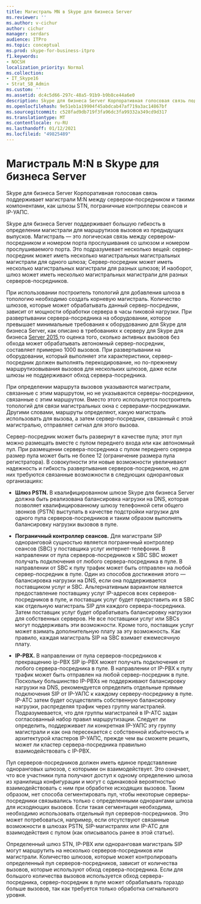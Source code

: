 ```yaml
---
title: Магистраль MN в Skype для бизнеса Server
ms.reviewer: ''
ms.author: v-cichur
author: cichur
manager: serdars
audience: ITPro
ms.topic: conceptual
ms.prod: skype-for-business-itpro
f1.keywords:
- NOCSH
localization_priority: Normal
ms.collection:
- IT_Skype16
- Strat_SB_Admin
ms.custom: ''
ms.assetid: dc4c5d66-297c-48a5-91b9-b9b8ce44a6e0
description: Skype для бизнеса Server Корпоративная голосовая связь поддерживает магистрали M:N между сервером-посредником и такими компонентами, как шлюзы STN, пограничные контроллеры сеансов и IP-УАПС.
ms.openlocfilehash: 9e51eb1a19904f45abdcab47af719a3ac14867bf
ms.sourcegitcommit: c528fad9db719f3fa96dc3fa99332a349cd9d317
ms.translationtype: MT
ms.contentlocale: ru-RU
ms.lasthandoff: 01/12/2021
ms.locfileid: "49825489"
---
```

# <a name="mn-trunk-in-skype-for-business-server"></a>Магистраль M:N в Skype для бизнеса Server
 
Skype для бизнеса Server Корпоративная голосовая связь поддерживает магистрали M:N между сервером-посредником и такими компонентами, как шлюзы STN, пограничные контроллеры сеансов и IP-УАПС.
  
Skype для бизнеса Server поддерживает большую гибкость в определении магистрали для маршрутизов вызовов из предыдущих выпусков. Магистраль — это логическая связь между сервером-посредником и номером порта прослушивания со шлюзом и номером прослушиваемого порта. Это подразумевает несколько вещей: сервер-посредник может иметь несколько магистральных магистральных магистрали для одного шлюза; Сервер-посредник может иметь несколько магистральных магистрали для разных шлюзов; И наоборот, шлюз может иметь несколько магистральных магистрали для разных серверов-посредников.
  
При использовании построитель топологий для добавления шлюза в топологию необходимо создать корневую магистраль. Количество шлюзов, которые может обрабатывать данный сервер-посредник, зависит от мощности обработки сервера в часы пиковой нагрузки. При развертывании сервера-посредника на оборудовании, которое превышает минимальные требования к оборудованию для Skype для бизнеса Server, как описано в требованиях к серверу для Skype для бизнеса [Server 2015,](../../plan-your-deployment/requirements-for-your-environment/server-requirements.md)то оценка того, сколько активных вызовов без обхода может обрабатывать автономный сервер-посредник, составляет примерно 1000 вызовов. При развертывании на оборудовании, который выполняет эти характеристики, сервер-посредник должен выполнять перекодирование, но по-прежнему маршрутизовывания вызовов для нескольких шлюзов, даже если шлюзы не поддерживают обход сервера-посредника.
  
При определении маршрута вызовов указываются магистрали, связанные с этим маршрутом, но не указываются серверы-посредники, связанные с этим маршрутом. Вместо этого используется построитель топологий для связи магистральных окна с серверами-посредниками. Другими словами, маршруты определяют, какую магистраль использовать для вызова, а затем сервер-посредник, связанный с этой магистралью, отправляет сигнал для этого вызова.
  
Сервер-посредник может быть развернут в качестве пула; этот пул можно размещать вместе с пулом переднего входа или как автономный пул. При размещении сервера-посредника с пулом переднего сервера размер пула может быть не более 12 (ограничение размера пула регистратора). В совокупности эти новые возможности увеличивают надежность и гибкость развертывания серверов-посредников, но для них требуются связанные возможности в следующих одноранговых организациях:
  
- **Шлюз PSTN.** В квалифицированном шлюзе Skype для бизнеса Server должна быть реализована балансировка нагрузки на DNS, которая позволяет квалифицированному шлюзу телефонной сети общего звонков (PSTN) выступать в качестве подстройки нагрузки для одного пула серверов-посредников и таким образом выполнять балансировку нагрузки вызовов в пуле.
    
- **Пограничный контроллер сеансов.** Для магистрали SIP одноранговой сущностью является пограничный контроллер сеансов (SBC) у поставщика услуг интернет-телефонии. В направлении от пула серверов-посредников к SBC SBC может получать подключения от любого сервера-посредника в пуле. В направлении от SBC к пулу трафик может быть отправлен на любой сервер-посредник в пуле. Один из способов достижения этого — балансировка нагрузки на DNS, если она поддерживается поставщиком услуг и SBC. Альтернативным вариантом является предоставление поставщику услуг IP-адресов всех серверов-посредников в пуле, и поставщик услуг будет предоставить их в SBC как отдельную магистраль SIP для каждого сервера-посредника. Затем поставщик услуг будет обрабатывать балансировку нагрузки для собственных серверов. Не все поставщики услуг или SBCs могут поддерживать эти возможности. Кроме того, поставщик услуг может взимать дополнительную плату за эту возможность. Как правило, каждая магистраль SIP на SBC взимает ежемесячную плату.
    
- **IP-PBX.** В направлении от пула серверов-посредников к прекращению ip-PBX SIP ip-PBX может получать подключения от любого сервера-посредника в пуле. В направлении от IP-PBX к пулу трафик может быть отправлен на любой сервер-посредник в пуле. Поскольку большинство IP-PBXs не поддерживают балансировку нагрузки на DNS, рекомендуется определить отдельные прямые подключения SIP от IP-УАПС к каждому серверу-посреднику в пуле. IP-АТС затем будет осуществлять собственную балансировку нагрузки, распределяя трафик через группу магистралей. Подразумевается, что для группы магистралей в IP-АТС задан согласованный набор правил маршрутизации. Следует ли определить, поддерживает ли конкретная IP-УАПС эту группу магистрали и как она пересекается с собственной избыточность и архитектурой кластеров IP-УАПС, прежде чем вы сможете решить, может ли кластер сервера-посредника правильно взаимодействовать с IP-PBX.
    
Пул серверов-посредников должен иметь единое представление одноранговых шлюзов, с которыми он взаимодействует. Это означает, что все участники пула получают доступ к одному определению шлюза из хранилища конфигурации и могут с одинаковой вероятностью взаимодействовать с ним при обработке исходящих вызовов. Таким образом, нет способа сегментировать пул, чтобы некоторые серверы-посредники связывались только с определенными однорангами шлюза для исходяющих вызовов. Если такая сегментация необходима, необходимо использовать отдельный пул серверов-посредников. Это может потребоваться, например, если отсутствуют связанные возможности в шлюзах PSTN, SIP-магистралях или IP-АТС для взаимодействия с пулом (как описывалось ранее в этой статье).
  
Определенный шлюз STN, IP-PBX или одноранговая магистраль SIP могут маршрутить на несколько серверов-посредников или магистрали. Количество шлюзов, которые может контролировать определенный пул серверов-посредников, зависит от количества вызовов, которые используют обход сервера-посредника. Если для большого количества вызовов используется обход сервера-посредника, сервер-посредник в пуле может обрабатывать гораздо больше вызовов, так как требуется только обработка сигнального уровня. 
  

